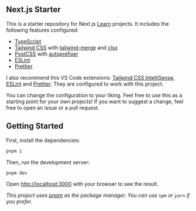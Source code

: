 ## Next.js Starter

This is a starter repository for Next.js [Learn](https://nextjs.org/learn) projects. It includes the following features configured:

- [TypeScript](https://www.typescriptlang.org/)
- [Tailwind CSS](https://tailwindcss.com/) with [tailwind-merge](https://www.npmjs.com/package/tailwind-merge) and [clsx](https://www.npmjs.com/package/clsx)
- [PostCSS](https://postcss.org/) with [autoprefixer](https://www.npmjs.com/package/autoprefixer)
- [ESLint](https://eslint.org/)
- [Prettier](https://prettier.io/)

I also recommend this VS Code extensions: [Tailwind CSS IntelliSense](https://marketplace.visualstudio.com/items?itemName=bradlc.vscode-tailwindcss), [ESLint](https://marketplace.visualstudio.com/items?itemName=dbaeumer.vscode-eslint) and [Prettier](https://marketplace.visualstudio.com/items?itemName=esbenp.prettier-vscode). They are configured to work with this project.

You can change the configuration to your liking. Feel free to use this as a starting point for your own projects! If you want to suggest a change, feel free to open an issue or a pull request.

## Getting Started

First, install the dependencies:

```bash
pnpm i
```

Then, run the development server:

```bash
pnpm dev
```

Open [http://localhost:3000](http://localhost:3000) with your browser to see the result.

_This project uses [pnpm](https://pnpm.io/) as the package manager. You can use `npm` or `yarn` if you prefer._
